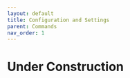 ```yaml
---
layout: default
title: Configuration and Settings
parent: Commands
nav_order: 1
---
```

# Under Construction
